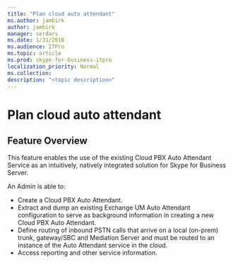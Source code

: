 ```yaml
---
title: "Plan cloud auto attendant"
ms.author: jambirk
author: jambirk
manager: serdars
ms.date: 1/31/2018
ms.audience: ITPro
ms.topic: article
ms.prod: skype-for-business-itpro
localization_priority: Normal
ms.collection: 
description: "<topic description>"
---
```

<!-- PM Francois Doremieux  -->
# Plan cloud auto attendant

## Feature Overview 
This feature enables the use of the existing Cloud PBX Auto Attendant Service as an intuitively, natively integrated solution for Skype for Business Server. 

An Admin is able to: 

* Create a Cloud PBX Auto Attendant.
* Extract and dump an existing Exchange UM Auto Attendant configuration to serve as background information in creating a new Cloud PBX Auto Attendant. 
* Define routing of inbound PSTN calls that arrive on a local (on-prem) trunk, gateway/SBC and Mediation Server and must be routed to an instance of the Auto Attendant service in the cloud. 
* Access reporting and other service information. 









